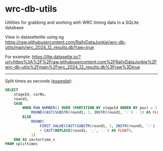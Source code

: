 # wrc-db-utils
Utilities for grabbing and working with WRC timing data in a SQLite database

View in datasettelite using eg https://raw.githubusercontent.com/RallyDataJunkie/wrc-db-utils/main/wrc_2024_12_results.db?raw=true

For example: https://lite.datasette.io/?url=https%3A%2F%2Fraw.githubusercontent.com%2FRallyDataJunkie%2Fwrc-db-utils%2Fmain%2Fwrc_2024_12_results.db%3Fraw%3Dtrue

---

Split times as seconds ([example](https://lite.datasette.io/?url=https%3A%2F%2Fraw.githubusercontent.com%2FRallyDataJunkie%2Fwrc-db-utils%2Fmain%2Fwrc_2023_archive_results.db%3Fraw%3Dtrue#/wrc_2023_archive_results?sql=SELECT+%0A++++stageId%2C+carNo%2C%0A++++round1%2C+%0A++++CASE+%0A++++++++WHEN+ROW_NUMBER%28%29+OVER+%28PARTITION+BY+stageId+ORDER+BY+pos%29+%3D+1+THEN+%0A++++++++++++ROUND%28CAST%28SUBSTR%28round1%2C+1%2C+INSTR%28round1%2C+%27%3A%27%29+-+1%29+AS+FLOAT%29+*+60+%2B+CAST%28SUBSTR%28round1%2C+INSTR%28round1%2C+%27%3A%27%29+%2B+1%29+AS+FLOAT%29%2C+1%29%0A++++++++ELSE+%0A++++++++++++ROUND%28%0A++++++++++++++++FIRST_VALUE%28CAST%28SUBSTR%28round1%2C+1%2C+INSTR%28round1%2C+%27%3A%27%29+-+1%29+AS+FLOAT%29+*+60+%2B+CAST%28SUBSTR%28round1%2C+INSTR%28round1%2C+%27%3A%27%29+%2B+1%29+AS+FLOAT%29%29+OVER+%28PARTITION+BY+stageId+ORDER+BY+pos%29+%0A++++++++++++++++%2B+CAST%28REPLACE%28round1%2C+%27%2C%27%2C+%27.%27%29+AS+FLOAT%29%2C+%0A++++++++++++1%29+%0A++++END+AS+sectortime_s+%0AFROM+splittimes)):

```sql
SELECT 
    stageId, carNo,
    round1, 
    CASE 
        WHEN ROW_NUMBER() OVER (PARTITION BY stageId ORDER BY pos) = 1 THEN 
            ROUND(CAST(SUBSTR(round1, 1, INSTR(round1, ':') - 1) AS FLOAT) * 60 + CAST(SUBSTR(round1, INSTR(round1, ':') + 1) AS FLOAT), 1)
        ELSE 
            ROUND(
                FIRST_VALUE(CAST(SUBSTR(round1, 1, INSTR(round1, ':') - 1) AS FLOAT) * 60 + CAST(SUBSTR(round1, INSTR(round1, ':') + 1) AS FLOAT)) OVER (PARTITION BY stageId ORDER BY pos) 
                + CAST(REPLACE(round1, ',', '.') AS FLOAT), 
            1) 
    END AS sectortime_s 
FROM splittimes
```
